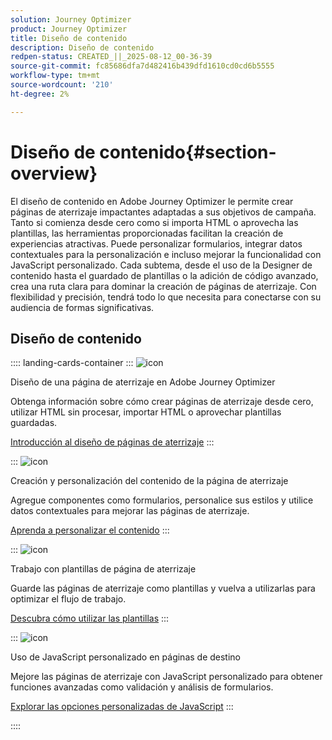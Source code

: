 ```yaml
---
solution: Journey Optimizer
product: Journey Optimizer
title: Diseño de contenido
description: Diseño de contenido
redpen-status: CREATED_||_2025-08-12_00-36-39
source-git-commit: fc85686dfa7d482416b439dfd1610cd0cd6b5555
workflow-type: tm+mt
source-wordcount: '210'
ht-degree: 2%

---
```



# Diseño de contenido{#section-overview}

El diseño de contenido en Adobe Journey Optimizer le permite crear páginas de aterrizaje impactantes adaptadas a sus objetivos de campaña. Tanto si comienza desde cero como si importa HTML o aprovecha las plantillas, las herramientas proporcionadas facilitan la creación de experiencias atractivas. Puede personalizar formularios, integrar datos contextuales para la personalización e incluso mejorar la funcionalidad con JavaScript personalizado. Cada subtema, desde el uso de la Designer de contenido hasta el guardado de plantillas o la adición de código avanzado, crea una ruta clara para dominar la creación de páginas de aterrizaje. Con flexibilidad y precisión, tendrá todo lo que necesita para conectarse con su audiencia de formas significativas.

## Diseño de contenido

:::: landing-cards-container
:::
![icon](https://cdn.experienceleague.adobe.com/icons/circle-play.svg)

Diseño de una página de aterrizaje en Adobe Journey Optimizer

Obtenga información sobre cómo crear páginas de aterrizaje desde cero, utilizar HTML sin procesar, importar HTML o aprovechar plantillas guardadas.

[Introducción al diseño de páginas de aterrizaje](../using/landing-pages/design-lp.md)
:::

:::
![icon](https://cdn.experienceleague.adobe.com/icons/puzzle-piece.svg)

Creación y personalización del contenido de la página de aterrizaje

Agregue componentes como formularios, personalice sus estilos y utilice datos contextuales para mejorar las páginas de aterrizaje.

[Aprenda a personalizar el contenido](../using/landing-pages/lp-content.md)
:::

:::
![icon](https://cdn.experienceleague.adobe.com/icons/list-check.svg)

Trabajo con plantillas de página de aterrizaje

Guarde las páginas de aterrizaje como plantillas y vuelva a utilizarlas para optimizar el flujo de trabajo.

[Descubra cómo utilizar las plantillas](../using/landing-pages/lp-templates.md)
:::

:::
![icon](https://cdn.experienceleague.adobe.com/icons/code-branch.svg)

Uso de JavaScript personalizado en páginas de destino

Mejore las páginas de aterrizaje con JavaScript personalizado para obtener funciones avanzadas como validación y análisis de formularios.

[Explorar las opciones personalizadas de JavaScript](../using/landing-pages/lp-custom-js.md)
:::

::::
